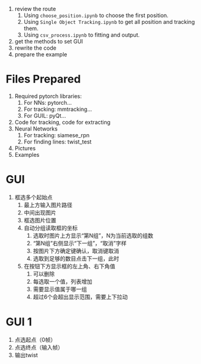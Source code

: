1. review the route
   1. Using `choose_position.ipynb` to choose the first position.
   2. Using `Single Object Tracking.ipynb` to get all position and tracking them.
   3. Using `csv_process.ipynb` to fitting and output.
2. get the methods to set GUI
3. rewrite the code
4. prepare the example

# Files Prepared

1. Required pytorch libraries:
   1. For NNs: pytorch...
   2. For tracking: mmtracking...
   3. For GUIL: pyQt...
2. Code for tracking, code for extracting
3. Neural Networks
   1. For tracking: siamese_rpn
   2. For finding lines: twist_test
4. Pictures
5. Examples

# GUI

1. 框选多个起始点
   1. 最上方输入图片路径
   2. 中间出现图片
   3. 框选图片位置
   4. 自动分组读取框的坐标
      1. 选取时图片上方显示“第N组”，N为当前选取的组数
      2. “第N组”右侧显示“下一组”，“取消”字样
      3. 按图片下方确定键确认，取消键取消
      4. 选取到足够的数目点击下一组，此时
   5. 在按钮下方显示框的左上角、右下角值
      1. 可以删除
      2. 每选取一个值，列表增加
      3. 需要显示值属于哪一组
      4. 超过6个会超出显示范围，需要上下拉动


# GUI 1

1. 点选起点（0帧）
2. 点选终点（输入帧）
3. 输出twist

